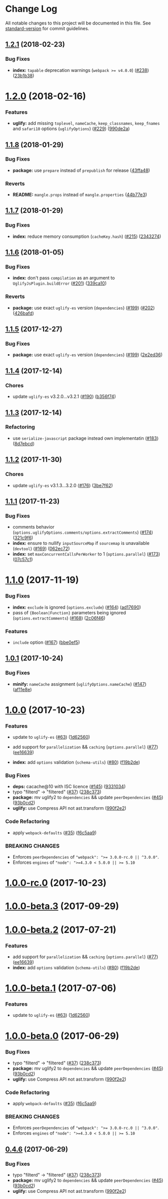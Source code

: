 # Change Log

All notable changes to this project will be documented in this file. See [standard-version](https://github.com/conventional-changelog/standard-version) for commit guidelines.

<a name="1.2.1"></a>
## [1.2.1](https://github.com/webpack-contrib/uglifyjs-webpack-plugin/compare/v1.2.0...v1.2.1) (2018-02-23)


### Bug Fixes

* **index:** `tapable` deprecation warnings (`webpack >= v4.0.0`) ([#238](https://github.com/webpack-contrib/uglifyjs-webpack-plugin/issues/238)) ([23b1b38](https://github.com/webpack-contrib/uglifyjs-webpack-plugin/commit/23b1b38))



<a name="1.2.0"></a>
# [1.2.0](https://github.com/webpack-contrib/uglifyjs-webpack-plugin/compare/v1.1.8...v1.2.0) (2018-02-16)


### Features

* **uglify:** add missing `toplevel`, `nameCache`, `keep_classnames`, `keep_fnames` and `safari10` options (`uglifyOptions`) ([#229](https://github.com/webpack-contrib/uglifyjs-webpack-plugin/issues/229)) ([990de2a](https://github.com/webpack-contrib/uglifyjs-webpack-plugin/commit/990de2a))



<a name="1.1.8"></a>
## [1.1.8](https://github.com/webpack-contrib/uglifyjs-webpack-plugin/compare/v1.1.7...v1.1.8) (2018-01-29)


### Bug Fixes

* **package:** use `prepare` instead of `prepublish` for release ([43ffa48](https://github.com/webpack-contrib/uglifyjs-webpack-plugin/commit/43ffa48))


### Reverts

* **README:** `mangle.props` instead of `mangle.properties` ([44b77e3](https://github.com/webpack-contrib/uglifyjs-webpack-plugin/commit/44b77e3))



<a name="1.1.7"></a>
## [1.1.7](https://github.com/webpack-contrib/uglifyjs-webpack-plugin/compare/v1.1.6...v1.1.7) (2018-01-29)


### Bug Fixes

* **index:** reduce memory consumption (`cacheKey.hash`) ([#215](https://github.com/webpack-contrib/uglifyjs-webpack-plugin/issues/215)) ([2343274](https://github.com/webpack-contrib/uglifyjs-webpack-plugin/commit/2343274))


<a name="1.1.6"></a>
## [1.1.6](https://github.com/webpack-contrib/uglifyjs-webpack-plugin/compare/v1.1.5...v1.1.6) (2018-01-05)


### Bug Fixes

* **index:** don't pass `compilation` as an argument to `UglifyJsPlugin.buildError` ([#201](https://github.com/webpack-contrib/uglifyjs-webpack-plugin/issues/201)) ([339ca10](https://github.com/webpack-contrib/uglifyjs-webpack-plugin/commit/339ca10))


### Reverts

* **package:** use exact `uglify-es` version (`dependencies`) ([#199](https://github.com/webpack-contrib/uglifyjs-webpack-plugin/issues/199)) ([#202](https://github.com/webpack-contrib/uglifyjs-webpack-plugin/issues/202)) ([426bafd](https://github.com/webpack-contrib/uglifyjs-webpack-plugin/commit/426bafd))



<a name="1.1.5"></a>
## [1.1.5](https://github.com/webpack-contrib/uglifyjs-webpack-plugin/compare/v1.1.4...v1.1.5) (2017-12-27)


### Bug Fixes

* **package:** use exact `uglify-es` version (`dependencies`) ([#199](https://github.com/webpack-contrib/uglifyjs-webpack-plugin/issues/199)) ([2e2ed36](https://github.com/webpack-contrib/uglifyjs-webpack-plugin/commit/2e2ed36))



<a name="1.1.4"></a>
## [1.1.4](https://github.com/webpack-contrib/uglifyjs-webpack-plugin/compare/v1.1.3...v1.1.4) (2017-12-14)


### Chores

* update `uglify-es` v3.2.0...v3.2.1 ([#190](https://github.com/webpack-contrib/uglifyjs-webpack-plugin/issues/190)) ([b356f74](https://github.com/webpack-contrib/uglifyjs-webpack-plugin/commit/b356f74))



<a name="1.1.3"></a>
## [1.1.3](https://github.com/webpack-contrib/uglifyjs-webpack-plugin/compare/v1.1.2...v1.1.3) (2017-12-14)


### Refactoring

* use `serialize-javascript` package instead own implementatin ([#183](https://github.com/webpack-contrib/uglifyjs-webpack-plugin/issues/183)) ([8d7ebcd](https://github.com/webpack-contrib/uglifyjs-webpack-plugin/commit/8d7ebcd))



<a name="1.1.2"></a>
## [1.1.2](https://github.com/webpack-contrib/uglifyjs-webpack-plugin/compare/v1.1.1...v1.1.2) (2017-11-30)


### Chores

* update `uglify-es` v3.1.3...3.2.0 ([#176](https://github.com/webpack-contrib/uglifyjs-webpack-plugin/issues/176)) ([3be7f62](https://github.com/webpack-contrib/uglifyjs-webpack-plugin/commit/3be7f62))



<a name="1.1.1"></a>
## [1.1.1](https://github.com/webpack-contrib/uglifyjs-webpack-plugin/compare/v1.1.0...v1.1.1) (2017-11-23)


### Bug Fixes

* comments behavior (`options.uglifyOptions.comments/options.extractComments`) ([#174](https://github.com/webpack-contrib/uglifyjs-webpack-plugin/issues/174)) ([321c9f6](https://github.com/webpack-contrib/uglifyjs-webpack-plugin/commit/321c9f6))
* **index:** ensure to nullify `inputSourceMap` if `sourcemap` is unavailable (`devtool`) ([#169](https://github.com/webpack-contrib/uglifyjs-webpack-plugin/issues/169)) ([062ec72](https://github.com/webpack-contrib/uglifyjs-webpack-plugin/commit/062ec72))
* **index:** set `maxConcurrentCallsPerWorker` to 1 (`options.parallel`) ([#173](https://github.com/webpack-contrib/uglifyjs-webpack-plugin/issues/173)) ([07c57c1](https://github.com/webpack-contrib/uglifyjs-webpack-plugin/commit/07c57c1))



<a name="1.1.0"></a>
# [1.1.0](https://github.com/webpack-contrib/uglifyjs-webpack-plugin/compare/v1.0.1...v1.1.0) (2017-11-19)


### Bug Fixes

* **index:** `exclude` is ignored (`options.exclude`)  ([#164](https://github.com/webpack-contrib/uglifyjs-webpack-plugin/issues/164)) ([ad17690](https://github.com/webpack-contrib/uglifyjs-webpack-plugin/commit/ad17690))
* pass of `{Boolean|Function}` parameters being ignored (`options.extractComments`) ([#168](https://github.com/webpack-contrib/uglifyjs-webpack-plugin/issues/168)) ([2c06f46](https://github.com/webpack-contrib/uglifyjs-webpack-plugin/commit/2c06f46))


### Features

* `include` option ([#167](https://github.com/webpack-contrib/uglifyjs-webpack-plugin/issues/167)) ([bbe0ef5](https://github.com/webpack-contrib/uglifyjs-webpack-plugin/commit/bbe0ef5))



<a name="1.0.1"></a>
## [1.0.1](https://github.com/webpack-contrib/uglifyjs-webpack-plugin/compare/v1.0.0...v1.0.1) (2017-10-24)


### Bug Fixes

* **minify:** `nameCache` assignment (`uglifyOptions.nameCache`) ([#147](https://github.com/webpack-contrib/uglifyjs-webpack-plugin/issues/147)) ([af11e8e](https://github.com/webpack-contrib/uglifyjs-webpack-plugin/commit/af11e8e))



<a name="1.0.0"></a>
# [1.0.0](https://github.com/webpack-contrib/uglifyjs-webpack-plugin/compare/v1.0.0-rc.0...v1.0.0) (2017-10-23)


### Features

* update to `uglify-es` ([#63](https://github.com/webpack-contrib/uglifyjs-webpack-plugin/issues/63)) ([1d62560](https://github.com/webpack-contrib/uglifyjs-webpack-plugin/commit/1d62560))

* add support for `parallelization` && `caching` (`options.parallel`) ([#77](https://github.com/webpack-contrib/uglifyjs-webpack-plugin/issues/77)) ([ee16639](https://github.com/webpack-contrib/uglifyjs-webpack-plugin/commit/ee16639))
* **index:** add `options` validation (`schema-utils`) ([#80](https://github.com/webpack-contrib/uglifyjs-webpack-plugin/issues/80)) ([f19b2de](https://github.com/webpack-contrib/uglifyjs-webpack-plugin/commit/f19b2de))


### Bug Fixes

* **deps:** cacache@10 with ISC licence ([#145](https://github.com/webpack-contrib/uglifyjs-webpack-plugin/issues/145)) ([9331034](https://github.com/webpack-contrib/uglifyjs-webpack-plugin/commit/9331034))
* typo "filterd" -> "filtered" ([#37](https://github.com/webpack-contrib/uglifyjs-webpack-plugin/issues/37)) ([238c373](https://github.com/webpack-contrib/uglifyjs-webpack-plugin/commit/238c373))
* **package:** mv uglify2 to `dependencies` && update `peerDependencies` ([#45](https://github.com/webpack-contrib/uglifyjs-webpack-plugin/issues/45)) ([93b0cd2](https://github.com/webpack-contrib/uglifyjs-webpack-plugin/commit/93b0cd2))
* **uglify:** use Compress API not ast.transform ([990f2e2](https://github.com/webpack-contrib/uglifyjs-webpack-plugin/commit/990f2e2))


### Code Refactoring

* apply `webpack-defaults` ([#35](https://github.com/webpack-contrib/uglifyjs-webpack-plugin/issues/35)) ([f6c5aa9](https://github.com/webpack-contrib/uglifyjs-webpack-plugin/commit/f6c5aa9))


### BREAKING CHANGES

* Enforces `peerDependencies` of `"webpack": ">= 3.0.0-rc.0 || ^3.0.0"`.
* Enforces `engines` of `"node": ">=4.3.0 < 5.0.0 || >= 5.10`



<a name="1.0.0-rc.0"></a>
# [1.0.0-rc.0](https://github.com/webpack-contrib/uglifyjs-webpack-plugin/compare/v1.0.0-beta.2...v1.0.0-rc.0) (2017-10-23)



<a name="1.0.0-beta.3"></a>
# [1.0.0-beta.3](https://github.com/webpack-contrib/uglifyjs-webpack-plugin/compare/v1.0.0-beta.2...v1.0.0-beta.3) (2017-09-29)



<a name="1.0.0-beta.2"></a>
# [1.0.0-beta.2](https://github.com/webpack-contrib/uglifyjs-webpack-plugin/compare/v1.0.0-beta.1...v1.0.0-beta.2) (2017-07-21)


### Features

* add support for `parallelization` && `caching` (`options.parallel`) ([#77](https://github.com/webpack-contrib/uglifyjs-webpack-plugin/issues/77)) ([ee16639](https://github.com/webpack-contrib/uglifyjs-webpack-plugin/commit/ee16639))
* **index:** add `options` validation (`schema-utils`) ([#80](https://github.com/webpack-contrib/uglifyjs-webpack-plugin/issues/80)) ([f19b2de](https://github.com/webpack-contrib/uglifyjs-webpack-plugin/commit/f19b2de))



<a name="1.0.0-beta.1"></a>
# [1.0.0-beta.1](https://github.com/webpack-contrib/uglifyjs-webpack-plugin/compare/v1.0.0-beta.0...v1.0.0-beta.1) (2017-07-06)


### Features

* update to `uglify-es` ([#63](https://github.com/webpack-contrib/uglifyjs-webpack-plugin/issues/63)) ([1d62560](https://github.com/webpack-contrib/uglifyjs-webpack-plugin/commit/1d62560))



<a name="1.0.0-beta.0"></a>
# [1.0.0-beta.0](https://github.com/webpack-contrib/uglifyjs-webpack-plugin/compare/v0.1.4...v1.0.0-beta.0) (2017-06-29)


### Bug Fixes

* typo "filterd" -> "filtered" ([#37](https://github.com/webpack-contrib/uglifyjs-webpack-plugin/issues/37)) ([238c373](https://github.com/webpack-contrib/uglifyjs-webpack-plugin/commit/238c373))
* **package:** mv uglify2 to `dependencies` && update `peerDependencies` ([#45](https://github.com/webpack-contrib/uglifyjs-webpack-plugin/issues/45)) ([93b0cd2](https://github.com/webpack-contrib/uglifyjs-webpack-plugin/commit/93b0cd2))
* **uglify:** use Compress API not ast.transform ([990f2e2](https://github.com/webpack-contrib/uglifyjs-webpack-plugin/commit/990f2e2))


### Code Refactoring

* apply `webpack-defaults` ([#35](https://github.com/webpack-contrib/uglifyjs-webpack-plugin/issues/35)) ([f6c5aa9](https://github.com/webpack-contrib/uglifyjs-webpack-plugin/commit/f6c5aa9))


### BREAKING CHANGES

* Enforces `peerDependencies` of `"webpack": ">= 3.0.0-rc.0 || ^3.0.0"`.
* Enforces `engines` of `"node": ">=4.3.0 < 5.0.0 || >= 5.10`



<a name="0.4.6"></a>
## [0.4.6](https://github.com/webpack-contrib/uglifyjs-webpack-plugin/compare/v0.1.4...v0.4.6) (2017-06-29)


### Bug Fixes

* typo "filterd" -> "filtered" ([#37](https://github.com/webpack-contrib/uglifyjs-webpack-plugin/issues/37)) ([238c373](https://github.com/webpack-contrib/uglifyjs-webpack-plugin/commit/238c373))
* **package:** mv uglify2 to `dependencies` && update `peerDependencies` ([#45](https://github.com/webpack-contrib/uglifyjs-webpack-plugin/issues/45)) ([93b0cd2](https://github.com/webpack-contrib/uglifyjs-webpack-plugin/commit/93b0cd2))
* **uglify:** use Compress API not ast.transform ([990f2e2](https://github.com/webpack-contrib/uglifyjs-webpack-plugin/commit/990f2e2))
